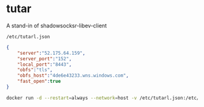 # tutar
A stand-in of shadowsocksr-libev-client


`/etc/tutarl.json`
```json
{
    "server":"52.175.64.159",
    "server_port":"152",
    "local_port":"8443",
    "obfs":"tls",
    "obfs_host":"4de6e43233.wns.windows.com",
    "fast_open":true
}
```

```bash
docker run -d --restart=always --network=host -v /etc/tutarl.json:/etc/tutarl.json --name tutar tutacc/tutar
```
